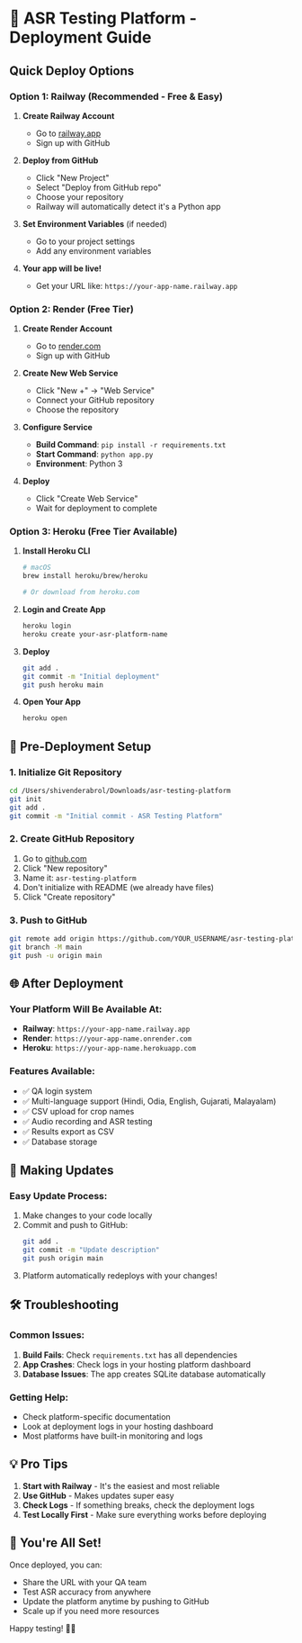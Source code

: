 # 🚀 ASR Testing Platform - Deployment Guide

## Quick Deploy Options

### Option 1: Railway (Recommended - Free & Easy)

1. **Create Railway Account**
   - Go to [railway.app](https://railway.app)
   - Sign up with GitHub

2. **Deploy from GitHub**
   - Click "New Project"
   - Select "Deploy from GitHub repo"
   - Choose your repository
   - Railway will automatically detect it's a Python app

3. **Set Environment Variables** (if needed)
   - Go to your project settings
   - Add any environment variables

4. **Your app will be live!**
   - Get your URL like: `https://your-app-name.railway.app`

### Option 2: Render (Free Tier)

1. **Create Render Account**
   - Go to [render.com](https://render.com)
   - Sign up with GitHub

2. **Create New Web Service**
   - Click "New +" → "Web Service"
   - Connect your GitHub repository
   - Choose the repository

3. **Configure Service**
   - **Build Command**: `pip install -r requirements.txt`
   - **Start Command**: `python app.py`
   - **Environment**: Python 3

4. **Deploy**
   - Click "Create Web Service"
   - Wait for deployment to complete

### Option 3: Heroku (Free Tier Available)

1. **Install Heroku CLI**
   ```bash
   # macOS
   brew install heroku/brew/heroku
   
   # Or download from heroku.com
   ```

2. **Login and Create App**
   ```bash
   heroku login
   heroku create your-asr-platform-name
   ```

3. **Deploy**
   ```bash
   git add .
   git commit -m "Initial deployment"
   git push heroku main
   ```

4. **Open Your App**
   ```bash
   heroku open
   ```

## 🔧 Pre-Deployment Setup

### 1. Initialize Git Repository
```bash
cd /Users/shivenderabrol/Downloads/asr-testing-platform
git init
git add .
git commit -m "Initial commit - ASR Testing Platform"
```

### 2. Create GitHub Repository
1. Go to [github.com](https://github.com)
2. Click "New repository"
3. Name it: `asr-testing-platform`
4. Don't initialize with README (we already have files)
5. Click "Create repository"

### 3. Push to GitHub
```bash
git remote add origin https://github.com/YOUR_USERNAME/asr-testing-platform.git
git branch -M main
git push -u origin main
```

## 🌐 After Deployment

### Your Platform Will Be Available At:
- **Railway**: `https://your-app-name.railway.app`
- **Render**: `https://your-app-name.onrender.com`
- **Heroku**: `https://your-app-name.herokuapp.com`

### Features Available:
- ✅ QA login system
- ✅ Multi-language support (Hindi, Odia, English, Gujarati, Malayalam)
- ✅ CSV upload for crop names
- ✅ Audio recording and ASR testing
- ✅ Results export as CSV
- ✅ Database storage

## 🔄 Making Updates

### Easy Update Process:
1. Make changes to your code locally
2. Commit and push to GitHub:
   ```bash
   git add .
   git commit -m "Update description"
   git push origin main
   ```
3. Platform automatically redeploys with your changes!

## 🛠️ Troubleshooting

### Common Issues:
1. **Build Fails**: Check `requirements.txt` has all dependencies
2. **App Crashes**: Check logs in your hosting platform dashboard
3. **Database Issues**: The app creates SQLite database automatically

### Getting Help:
- Check platform-specific documentation
- Look at deployment logs in your hosting dashboard
- Most platforms have built-in monitoring and logs

## 💡 Pro Tips

1. **Start with Railway** - It's the easiest and most reliable
2. **Use GitHub** - Makes updates super easy
3. **Check Logs** - If something breaks, check the deployment logs
4. **Test Locally First** - Make sure everything works before deploying

## 🎉 You're All Set!

Once deployed, you can:
- Share the URL with your QA team
- Test ASR accuracy from anywhere
- Update the platform anytime by pushing to GitHub
- Scale up if you need more resources

Happy testing! 🎤✨


